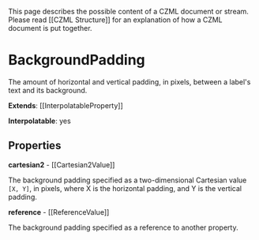 This page describes the possible content of a CZML document or stream. Please read [[CZML Structure]] for an explanation of how a CZML document is put together.

# BackgroundPadding

The amount of horizontal and vertical padding, in pixels, between a label's text and its background.

**Extends**: [[InterpolatableProperty]]

**Interpolatable**: yes

## Properties

**cartesian2** - [[Cartesian2Value]]

The background padding specified as a two-dimensional Cartesian value `[X, Y]`, in pixels, where X is the horizontal padding, and Y is the vertical padding.


**reference** - [[ReferenceValue]]

The background padding specified as a reference to another property.


